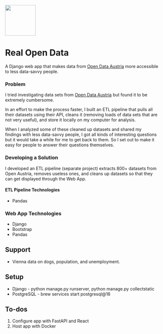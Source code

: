 <img src="https://lcarvajal.github.io/img/open-data-austria.png" height=100>

# Real Open Data

A Django web app that makes data from [Open Data Austria](https://www.data.gv.at/en/) more accessible to less data-savvy people.

### Problem

I tried investigating data sets from [Open Data Austria](https://www.data.gv.at/en/) but found it to be extremely cumbersome.

In an effort to make the process faster, I built an ETL pipeline that pulls all their datasets using their API, cleans it (removing loads of data sets that are not very useful), and store it locally on my computer for analysis.

When I analyzed some of these cleaned up datasets and shared my findings with less data-savvy people, I got all kinds of interesting questions but it would take a while for me to get back to them. So I set out to make it easy for people to answer their questions themselves.

### Developing a Solution

I developed an ETL pipeline (separate project) extracts 800+ datasets from Open Austria, removes useless ones, and cleans up datasets so that they can get displayed through the Web App.

#### ETL Pipeline Technologies
- Pandas

### Web App Technologies
- Django
- Bootstrap
- Pandas

## Support
- Vienna data on dogs, population, and unemployment.

## Setup
 - Django - python manage.py runserver, python manage.py collectstatic
 - PostgreSQL - brew services start postgresql@16

## To-dos
1. Configure app with FastAPI and React
2. Host app with Docker
